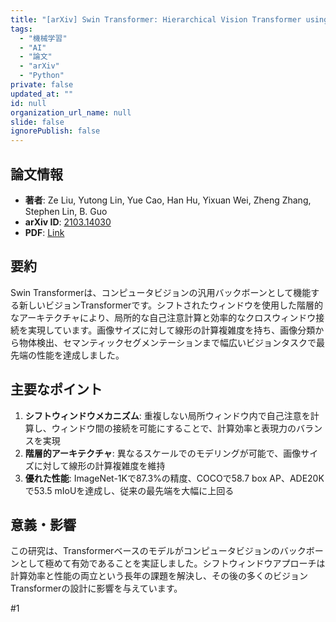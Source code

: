 ```yaml
---
title: "[arXiv] Swin Transformer: Hierarchical Vision Transformer using Shifted Windows"
tags:
  - "機械学習"
  - "AI"
  - "論文"
  - "arXiv"
  - "Python"
private: false
updated_at: ""
id: null
organization_url_name: null
slide: false
ignorePublish: false
---
```


## 論文情報

- **著者**: Ze Liu, Yutong Lin, Yue Cao, Han Hu, Yixuan Wei, Zheng Zhang, Stephen Lin, B. Guo
- **arXiv ID**: [2103.14030](https://arxiv.org/abs/2103.14030)
- **PDF**: [Link](https://arxiv.org/pdf/2103.14030.pdf)

## 要約

Swin Transformerは、コンピュータビジョンの汎用バックボーンとして機能する新しいビジョンTransformerです。シフトされたウィンドウを使用した階層的なアーキテクチャにより、局所的な自己注意計算と効率的なクロスウィンドウ接続を実現しています。画像サイズに対して線形の計算複雑度を持ち、画像分類から物体検出、セマンティックセグメンテーションまで幅広いビジョンタスクで最先端の性能を達成しました。

## 主要なポイント

1. **シフトウィンドウメカニズム**: 重複しない局所ウィンドウ内で自己注意を計算し、ウィンドウ間の接続を可能にすることで、計算効率と表現力のバランスを実現
2. **階層的アーキテクチャ**: 異なるスケールでのモデリングが可能で、画像サイズに対して線形の計算複雑度を維持
3. **優れた性能**: ImageNet-1Kで87.3%の精度、COCOで58.7 box AP、ADE20Kで53.5 mIoUを達成し、従来の最先端を大幅に上回る

## 意義・影響

この研究は、Transformerベースのモデルがコンピュータビジョンのバックボーンとして極めて有効であることを実証しました。シフトウィンドウアプローチは計算効率と性能の両立という長年の課題を解決し、その後の多くのビジョンTransformerの設計に影響を与えています。

#1

